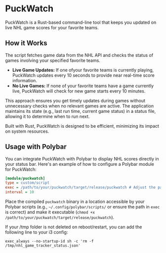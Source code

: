 # PuckWatch

PuckWatch is a Rust-based command-line tool that keeps you updated on live NHL game scores for your favorite teams.

## How it Works

The script fetches game data from the NHL API and checks the status of games involving your specified favorite teams.

- **Live Game Updates:** If one ofyour favorite teams is currently playing, PuckWatch updates every 10 seconds to provide near real-time score information.
- **No Live Games:** If none of your favorite teams have a game currently live, PuckWatch will check for new game starts every 10 minutes.

This approach ensures you get timely updates during games without unnecessary checks when no relevant games are active. The application maintains its state (e.g., last run time, current game status) in a status file, allowing it to determine when to run next.

Built with Rust, PuckWatch is designed to be efficient, minimizing its impact on system resources.

## Usage with Polybar

You can integrate PuckWatch with Polybar to display NHL scores directly in your status bar. Here's an example of how to configure a Polybar module for PuckWatch:

```ini
[module/puckwatch]
type = custom/script
exec = /path/to/your/puckwatch/target/release/puckwatch # Adjust the path to your PuckWatch executable
interval = 10
```

Place the compiled `puckwatch` binary in a location accessible by your Polybar scripts (e.g., `~/.config/polybar/scripts/` or ensure the path in `exec` is correct) and make it executable (`chmod +x /path/to/your/puckwatch/target/release/puckwatch`).

If your /tmp folder is not deleted on reboot/restart, you can add the following line to your i3 config:
```
exec_always --no-startup-id sh -c 'rm -f /tmp/nhl_game_tracker_status.json'
```